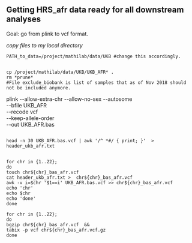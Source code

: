 ## Getting HRS_afr data ready for all downstream analyses

Goal: go from plink to vcf format.

*copy files to my local directory*
```
PATH_to_data=/project/mathilab/data/UKB #change this accordingly.


cp /project/mathilab/data/UKB/UKB_AFR* .
rm *prune*
#File exclude_biobank is list of samples that as of Nov 2018 should not be included anymore.

```
plink --allow-extra-chr --allow-no-sex --autosome \
--bfile UKB_AFR \
--recode vcf \
--keep-allele-order \
--out UKB_AFR.bas
```

head -n 30 UKB_AFR.bas.vcf | awk '/^ *#/ { print; }'  > header_ukb_afr.txt


for chr in {1..22};
do
touch chr${chr}_bas_afr.vcf
cat header_ukb_afr.txt >  chr${chr}_bas_afr.vcf
awk -v i=$chr '$1==i' UKB_AFR.bas.vcf >> chr${chr}_bas_afr.vcf
echo 'chr'
echo $chr
echo 'done'
done
```

```
for chr in {1..22};
do
bgzip chr${chr}_bas_afr.vcf  &&
tabix -p vcf chr${chr}_bas_afr.vcf.gz
done
```



